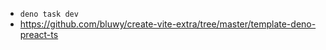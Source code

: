 
- `deno task dev`
- https://github.com/bluwy/create-vite-extra/tree/master/template-deno-preact-ts
